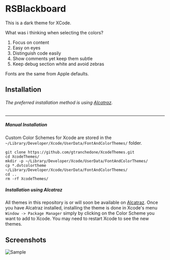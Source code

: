 RSBlackboard
===========

This is a dark theme for XCode.

What was i thinking when selecting the colors?
1.  Focus on content
2.  Easy on eyes
3.  Distinguish code easily
4.  Show comments yet keep them subtle 
5.  Keep debug section white and avoid zebras

Fonts are the same from Apple defaults.


Installation
------------

###### The preferred installation method is using [Alcatraz](https://github.com/supermarin/Alcatraz).
-----------
##### Manual Installation

Custom Color Schemes for Xcode are stored in the `~/Library/Developer/Xcode/UserData/FontAndColorThemes/` folder.

    git clone https://github.com/gtranchedone/XcodeThemes.git
    cd XcodeThemes/
    mkdir -p ~/Library/Developer/Xcode/UserData/FontAndColorThemes/
    cp *.dvtcolortheme ~/Library/Developer/Xcode/UserData/FontAndColorThemes/
    cd ..
    rm -rf XcodeThemes/

##### Installation using Alcatraz

All themes in this repository is or will soon be available on [Alcatraz](https://github.com/supermarin/Alcatraz).
Once you have Alcatraz installed, installing the theme is done in Xcode's menu `Window -> Package Manager` simply by clicking on the Color Scheme you want to add to Xcode. You may need to restart Xcode to see the new themes.


Screenshots
----

![Sample](https://raw.github.com/reejosamuel/RSBlackboard/master/Screenshot1.png)
